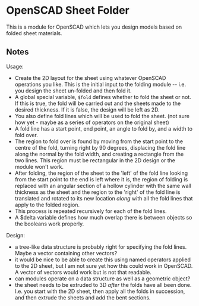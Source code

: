 # OpenSCAD Sheet Folder

This is a module for OpenSCAD which lets you design models based on folded sheet materials.

## Notes

Usage:
- Create the 2D layout for the sheet using whatever OpenSCAD operations you like. This is the initial input to the folding module -- i.e. you design the sheet un-folded and then fold it.
- A global special variable, `$fold` defines whether to fold the sheet or not. If this is true, the fold will be carried out and the sheets made to the desired thickness. If it is false, the design will be left as 2D.
- You also define fold lines which will be used to fold the sheet. (not sure how yet - maybe as a series of operators on the original sheet)
- A fold line has a start point, end point, an angle to fold by, and a width to fold over. 
- The region to fold over is found by moving from the start point to the centre of the fold, turning right by 90 degrees, displacing the fold line along the normal by the fold width, and creating a rectangle from the two lines. This region must be rectangular in the 2D design or the module won't work.
- After folding, the region of the sheet to the 'left' of the fold line looking from the start point to the end is left where it is, the region of folding is replaced with an angular section of a hollow cylinder with the same wall thickness as the sheet and the region to the 'right' of the fold line is translated and rotated to its new location *along* with all the fold lines that apply to the folded region.
- This process is repeated recursively for each of the fold lines.
- A $delta variable defines how much overlap there is between objects so the booleans work properly.

Design:
- a tree-like data structure is probably right for specifying the fold lines. Maybe a vector containing other vectors? 
- it would be nice to be able to create this using named operators applied to the 2D sheet, but I am not sure yet how this could work in OpenSCAD. A vector of vectors would work but is not that readable.
- can modules operate on a data structure as well as a geometric object?
- the sheet needs to be extruded to 3D *after* the folds have all been done. I.e. you start with the 2D sheet, then apply all the folds in succession, and then extrude the sheets and add the bent sections.
